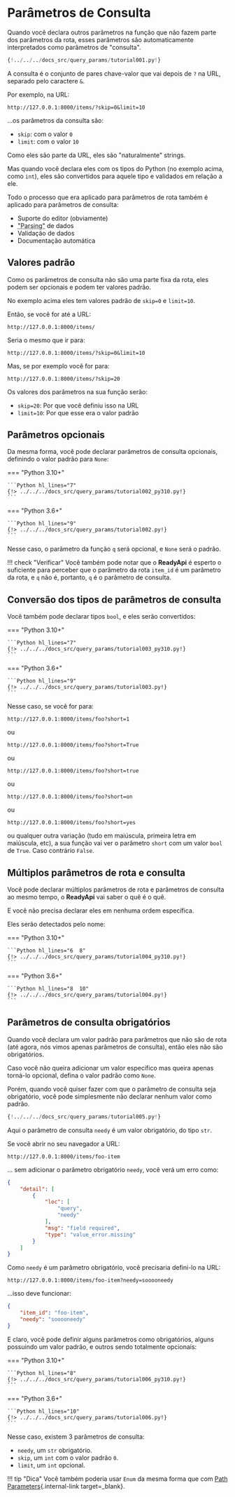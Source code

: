 # Parâmetros de Consulta

Quando você declara outros parâmetros na função que não fazem parte dos parâmetros da rota, esses parâmetros são automaticamente interpretados como parâmetros de "consulta".

```Python hl_lines="9"
{!../../../docs_src/query_params/tutorial001.py!}
```

A consulta é o conjunto de pares chave-valor que vai depois de `?` na URL, separado pelo caractere `&`.

Por exemplo, na URL:

```
http://127.0.0.1:8000/items/?skip=0&limit=10
```

...os parâmetros da consulta são:

* `skip`: com o valor `0`
* `limit`: com o valor `10`

Como eles são parte da URL, eles são "naturalmente" strings.

Mas quando você declara eles com os tipos do Python (no exemplo acima, como `int`), eles são convertidos para aquele tipo e validados em relação a ele.

Todo o processo que era aplicado para parâmetros de rota também é aplicado para parâmetros de consulta:

* Suporte do editor (obviamente)
* <abbr title="convertendo uma string que vem de um request HTTP em um dado Python">"Parsing"</abbr> de dados
* Validação de dados
* Documentação automática

## Valores padrão

Como os parâmetros de consulta não são uma parte fixa da rota, eles podem ser opcionais e podem ter valores padrão.

No exemplo acima eles tem valores padrão de `skip=0` e `limit=10`.

Então, se você for até a URL:

```
http://127.0.0.1:8000/items/
```

Seria o mesmo que ir para:

```
http://127.0.0.1:8000/items/?skip=0&limit=10
```

Mas, se por exemplo você for para:

```
http://127.0.0.1:8000/items/?skip=20
```

Os valores dos parâmetros na sua função serão:

* `skip=20`: Por que você definiu isso na URL
* `limit=10`: Por que esse era o valor padrão

## Parâmetros opcionais

Da mesma forma, você pode declarar parâmetros de consulta opcionais, definindo o valor padrão para `None`:

=== "Python 3.10+"

    ```Python hl_lines="7"
    {!> ../../../docs_src/query_params/tutorial002_py310.py!}
    ```

=== "Python 3.6+"

    ```Python hl_lines="9"
    {!> ../../../docs_src/query_params/tutorial002.py!}
    ```

Nesse caso, o parâmetro da função `q` será opcional, e `None` será o padrão.

!!! check "Verificar"
    Você também pode notar que o **ReadyApi** é esperto o suficiente para perceber que o parâmetro da rota `item_id` é um parâmetro da rota, e `q` não é, portanto, `q` é o parâmetro de consulta.


## Conversão dos tipos de parâmetros de consulta

Você também pode declarar tipos `bool`, e eles serão convertidos:

=== "Python 3.10+"

    ```Python hl_lines="7"
    {!> ../../../docs_src/query_params/tutorial003_py310.py!}
    ```

=== "Python 3.6+"

    ```Python hl_lines="9"
    {!> ../../../docs_src/query_params/tutorial003.py!}
    ```

Nesse caso, se você for para:

```
http://127.0.0.1:8000/items/foo?short=1
```

ou

```
http://127.0.0.1:8000/items/foo?short=True
```

ou

```
http://127.0.0.1:8000/items/foo?short=true
```

ou

```
http://127.0.0.1:8000/items/foo?short=on
```

ou

```
http://127.0.0.1:8000/items/foo?short=yes
```

ou qualquer outra variação (tudo em maiúscula, primeira letra em maiúscula, etc), a sua função vai ver o parâmetro `short` com um valor `bool` de `True`. Caso contrário `False`.

## Múltiplos parâmetros de rota e consulta

Você pode declarar múltiplos parâmetros de rota e parâmetros de consulta ao mesmo tempo, o **ReadyApi** vai saber o quê é o quê.

E você não precisa declarar eles em nenhuma ordem específica.

Eles serão detectados pelo nome:

=== "Python 3.10+"

    ```Python hl_lines="6  8"
    {!> ../../../docs_src/query_params/tutorial004_py310.py!}
    ```

=== "Python 3.6+"

    ```Python hl_lines="8  10"
    {!> ../../../docs_src/query_params/tutorial004.py!}
    ```

## Parâmetros de consulta obrigatórios

Quando você declara um valor padrão para parâmetros que não são de rota (até agora, nós vimos apenas parâmetros de consulta), então eles não são obrigatórios.

Caso você não queira adicionar um valor específico mas queira apenas torná-lo opcional, defina o valor padrão como `None`.

Porém, quando você quiser fazer com que o parâmetro de consulta seja obrigatório, você pode simplesmente não declarar nenhum valor como padrão.

```Python hl_lines="6-7"
{!../../../docs_src/query_params/tutorial005.py!}
```

Aqui o parâmetro de consulta `needy` é um valor obrigatório, do tipo `str`.

Se você abrir no seu navegador a URL:

```
http://127.0.0.1:8000/items/foo-item
```

... sem adicionar o parâmetro obrigatório `needy`, você verá um erro como:

```JSON
{
    "detail": [
        {
            "loc": [
                "query",
                "needy"
            ],
            "msg": "field required",
            "type": "value_error.missing"
        }
    ]
}
```

Como `needy` é um parâmetro obrigatório, você precisaria defini-lo na URL:

```
http://127.0.0.1:8000/items/foo-item?needy=sooooneedy
```

...isso deve funcionar:

```JSON
{
    "item_id": "foo-item",
    "needy": "sooooneedy"
}
```

E claro, você pode definir alguns parâmetros como obrigatórios, alguns possuindo um valor padrão, e outros sendo totalmente opcionais:

=== "Python 3.10+"

    ```Python hl_lines="8"
    {!> ../../../docs_src/query_params/tutorial006_py310.py!}
    ```

=== "Python 3.6+"

    ```Python hl_lines="10"
    {!> ../../../docs_src/query_params/tutorial006.py!}
    ```

Nesse caso, existem 3 parâmetros de consulta:

* `needy`, um `str` obrigatório.
* `skip`, um `int` com o valor padrão `0`.
* `limit`, um `int` opcional.

!!! tip "Dica"
    Você também poderia usar `Enum` da mesma forma que com [Path Parameters](path-params.md#predefined-values){.internal-link target=_blank}.
